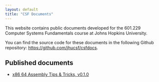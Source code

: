 ```yaml
---
layout: default
title: "CSF Documents"
---
```


This website contains public documents developed for
the 601.229 Computer Systems Fundamentals course at
Johns Hopkins University.

You can find the source code for these documents in the
following Github repository: <https://github.com/jhucsf/csfdocs>.

## Published documents

* [x86 64 Assembly Tips & Tricks, v0.1.0](assembly-tips-v0.1.0.pdf)
